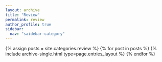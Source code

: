 ```yaml
---
layout: archive
title: "Review"
permalink: review
author_profile: true
sidebar:
  nav: "saidebar-category"
---
```


{% assign posts = site.categories.review %}
{% for post in posts %} {% include archive-single.html type=page.entries_layout %} {% endfor %}